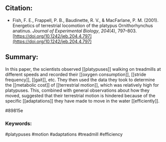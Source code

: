 ## Citation:

- Fish, F. E., Frappell, P. B., Baudinette, R. V., & MacFarlane, P. M. (2001). Energetics of terrestrial locomotion of the platypus Ornithorhynchus anatinus. _Journal of Experimental Biology_, _204_(4), 797–803. [https://doi.org/10.1242/jeb.204.4.797](https://doi.org/10.1242/jeb.204.4.797)

## Summary:

In this paper, the scientists observed [[platypuses]] walking on treadmills at different speeds and recorded their [[oxygen consumption]], [[stride frequency]], [[gait]], etc. They then used the data they took to determine the [[metabolic cost]] of [[terrestrial motion]], which was relatively high for platypuses. This, combined with general observations about how they moved, suggested that their terrestrial motion is hindered because of the specific [[adaptations]] they have made to move in the water [[efficiently]].

#89815e 

### Keywords:
#platypuses
#motion
#adaptations
#treadmill
#efficiency 


